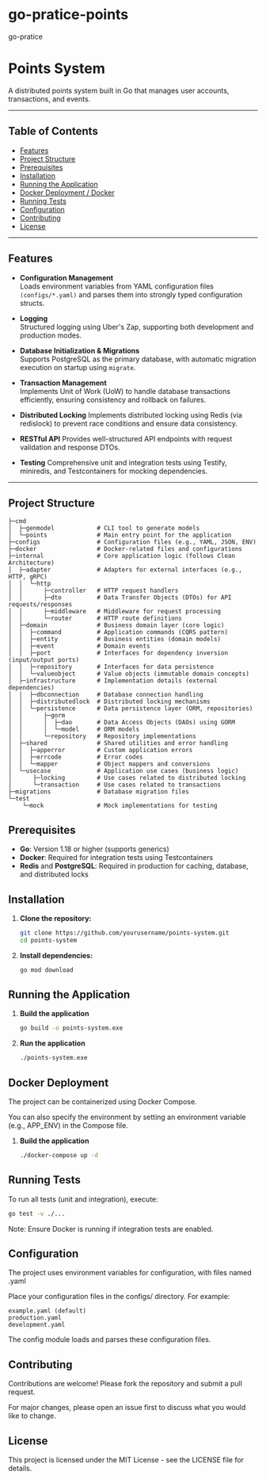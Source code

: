 # go-pratice-points
 go-pratice
# Points System

A distributed points system built in Go that manages user accounts, transactions, and events.  

---

## Table of Contents

- [Features](#features)
- [Project Structure](#project-structure)
- [Prerequisites](#prerequisites)
- [Installation](#installation)
- [Running the Application](#running-the-application)
- [Docker Deployment / Docker](#docker-deployment)
- [Running Tests](#running-tests)
- [Configuration](#configuration)
- [Contributing](#contributing)
- [License](#license)

---

## Features

- **Configuration Management**  
  Loads environment variables from YAML configuration files `(configs/*.yaml)` and parses them into strongly typed configuration structs.

- **Logging**  
  Structured logging using Uber's Zap, supporting both development and production modes.  

- **Database Initialization & Migrations**  
  Supports PostgreSQL as the primary database, with automatic migration execution on startup using `migrate`.

- **Transaction Management**  
  Implements Unit of Work (UoW) to handle database transactions efficiently, ensuring consistency and rollback on failures.

- **Distributed Locking**
  Implements distributed locking using Redis (via redislock) to prevent race conditions and ensure data consistency.
- **RESTful API**
  Provides well-structured API endpoints with request validation and response DTOs.
- **Testing**
  Comprehensive unit and integration tests using Testify, miniredis, and Testcontainers for mocking dependencies.
---

## Project Structure

```plaintext
├─cmd
│  ├─genmodel            # CLI tool to generate models
│  └─points              # Main entry point for the application
├─configs                # Configuration files (e.g., YAML, JSON, ENV)
├─docker                 # Docker-related files and configurations
├─internal               # Core application logic (follows Clean Architecture)
│  ├─adapter             # Adapters for external interfaces (e.g., HTTP, gRPC)
│  │  └─http
│  │      ├─controller   # HTTP request handlers
│  │      ├─dto          # Data Transfer Objects (DTOs) for API requests/responses
│  │      ├─middleware   # Middleware for request processing
│  │      └─router       # HTTP route definitions
│  ├─domain              # Business domain layer (core logic)
│  │  ├─command          # Application commands (CQRS pattern)
│  │  ├─entity           # Business entities (domain models)
│  │  ├─event            # Domain events
│  │  ├─port             # Interfaces for dependency inversion (input/output ports)
│  │  ├─repository       # Interfaces for data persistence
│  │  └─valueobject      # Value objects (immutable domain concepts)
│  ├─infrastructure      # Implementation details (external dependencies)
│  │  ├─dbconnection     # Database connection handling
│  │  ├─distributedlock  # Distributed locking mechanisms
│  │  └─persistence      # Data persistence layer (ORM, repositories)
│  │      ├─gorm
│  │      │  ├─dao       # Data Access Objects (DAOs) using GORM
│  │      │  └─model     # ORM models
│  │      └─repository   # Repository implementations
│  ├─shared              # Shared utilities and error handling
│  │  ├─apperror         # Custom application errors
│  │  ├─errcode          # Error codes
│  │  └─mapper           # Object mappers and conversions
│  └─usecase             # Application use cases (business logic)
│      ├─locking         # Use cases related to distributed locking
│      └─transaction     # Use cases related to transactions
├─migrations             # Database migration files
└─test
    └─mock               # Mock implementations for testing
```

## Prerequisites

- **Go**: Version 1.18 or higher (supports generics)  
- **Docker**: Required for integration tests using Testcontainers
- **Redis** and **PostgreSQL**: Required in production for caching, database, and distributed locks

## Installation

1. **Clone the repository:**
   ```bash
   git clone https://github.com/yourusername/points-system.git
   cd points-system
   ```
2. **Install dependencies:**
   ```bash
   go mod download
   ```
## Running the Application

1. **Build the application**
    ```bash
    go build -o points-system.exe
    ```
2. **Run the application**
    ```bash
    ./points-system.exe
    ```

## Docker Deployment
The project can be containerized using Docker Compose. 

You can also specify the environment by setting an environment variable (e.g., APP_ENV) in the Compose file.

1. **Build the application**
    ```bash
    ./docker-compose up -d
    ```

## Running Tests
To run all tests (unit and integration), execute:

```bash
go test -v ./...
```
Note: Ensure Docker is running if integration tests are enabled.

## Configuration
The project uses environment variables for configuration, with files named <environment>.yaml

Place your configuration files in the configs/ directory. For example:

```plaintext
example.yaml (default)
production.yaml
development.yaml
```
The config module loads and parses these configuration files.

## Contributing
Contributions are welcome! Please fork the repository and submit a pull request.

For major changes, please open an issue first to discuss what you would like to change.


## License
This project is licensed under the MIT License - see the LICENSE file for details.
